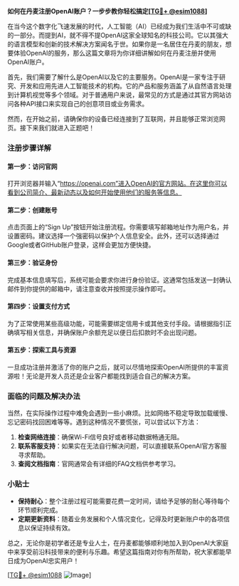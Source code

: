**如何在丹麦注册OpenAI账户？一步步教你轻松搞定[[TG💪+ @esim1088](https://t.me/s/esim1088)]**

在当今这个数字化飞速发展的时代，人工智能（AI）已经成为我们生活中不可或缺的一部分。而提到AI，就不得不提OpenAI这家全球知名的科技公司。它以其强大的语言模型和创新的技术解决方案闻名于世。如果你是一名居住在丹麦的朋友，想要体验OpenAI的服务，那么这篇文章将为你详细讲解如何在丹麦注册并使用OpenAI账户。

首先，我们需要了解什么是OpenAI以及它的主要服务。OpenAI是一家专注于研究、开发和应用先进人工智能技术的机构。它的产品和服务涵盖了从自然语言处理到计算机视觉等多个领域。对于普通用户来说，最常见的方式是通过其官方网站访问各种API接口来实现自己的创意项目或业务需求。

然而，在开始之前，请确保你的设备已经连接到了互联网，并且能够正常浏览网页。接下来我们就进入正题吧！

### 注册步骤详解

#### 第一步：访问官网
打开浏览器并输入“https://openai.com”进入OpenAI的官方网站。在这里你可以看到公司简介、最新动态以及如何开始使用他们的服务等信息。

#### 第二步：创建账号
点击页面上的“Sign Up”按钮开始注册流程。你需要填写邮箱地址作为用户名，并设置密码。建议选择一个强密码以保护个人信息安全。此外，还可以选择通过Google或者GitHub账户登录，这样会更加方便快捷。

#### 第三步：验证身份
完成基本信息填写后，系统可能会要求你进行身份验证。这通常包括发送一封确认邮件到你提供的邮箱中，请注意查收并按照提示操作即可。

#### 第四步：设置支付方式
为了正常使用某些高级功能，可能需要绑定信用卡或其他支付手段。请根据指引正确填写相关信息，并确保账户余额充足以便日后扣款时不会出现问题。

#### 第五步：探索工具与资源
一旦成功注册并激活了你的账户之后，就可以尽情地探索OpenAI所提供的丰富资源啦！无论是开发人员还是企业客户都能找到适合自己的解决方案。

### 面临的问题及解决办法

当然，在实际操作过程中难免会遇到一些小麻烦。比如网络不稳定导致加载缓慢、忘记密码找回困难等等。遇到这种情况不要慌张，可以尝试以下方法：

1. **检查网络连接**：确保Wi-Fi信号良好或者移动数据畅通无阻。
2. **联系客服支持**：如果实在无法自行解决问题，可以直接联系OpenAI官方客服寻求帮助。
3. **查阅文档指南**：官网通常会有详细的FAQ文档供参考学习。

### 小贴士

- **保持耐心**：整个注册过程可能需要花费一定时间，请给予足够的耐心等待每个环节顺利完成。
- **定期更新资料**：随着业务发展和个人情况变化，记得及时更新账户中的各项信息以保证持续有效。

总之，无论你是初学者还是专业人士，在丹麦都能够顺利地加入到OpenAI大家庭中来享受前沿科技带来的便利与乐趣。希望这篇指南对你有所帮助，祝大家都能早日成为OpenAI忠实用户！

[[TG💪+ @esim1088](https://t.me/s/esim1088) ![Image](https://i.postimg.cc/4NQfJmqS/Snipaste-2025-05-13-00-14-12.png)]